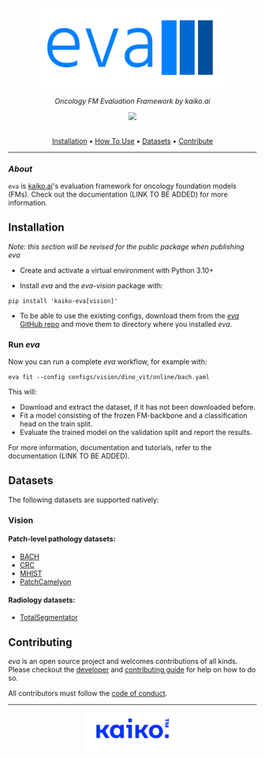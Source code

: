 <div align="center">

<img src="./docs/images/eva-logo.png" width="400">

<br />

_Oncology FM Evaluation Framework by kaiko.ai_


<a href="https://www.apache.org/licenses/LICENSE-2.0">
  <img src="https://img.shields.io/badge/License-Apache%202.0-blue?style=flat-square" />
</a>

<br />
<br />

<p align="center">
  <a href="#installation">Installation</a> •
  <a href="#how-to-use">How To Use</a> •
  <a href="#datasets">Datasets</a> •
  <a href="#contributing">Contribute</a>
</p>

</div>

---

### _About_

`eva` is [kaiko.ai](https://kaiko.ai/)'s evaluation framework for oncology foundation models (FMs). Check out the documentation (LINK TO BE ADDED) for more information.


## Installation

*Note: this section will be revised for the public package when publishing eva*

- Create and activate a virtual environment with Python 3.10+

- Install *eva* and the *eva-vision* package with:

```
pip install 'kaiko-eva[vision]'
```

- To be able to use the existing configs, download them from the [*eva* GitHub repo](https://github.com/kaiko-ai/eva/tree/main) and move them to directory where you installed *eva*. 

### Run *eva*

Now you can run a complete *eva* workflow, for example with:
```
eva fit --config configs/vision/dino_vit/online/bach.yaml 
```
This will:

 - Download and extract the dataset, if it has not been downloaded before.
 - Fit a model consisting of the frozen FM-backbone and a classification head on the train split.
 - Evaluate the trained model on the validation split and report the results.

For more information, documentation and tutorials, refer to the documentation (LINK TO BE ADDED).

## Datasets

The following datasets are supported natively:

### Vision

#### Patch-level pathology datasets:
  - [BACH](./docs/datasets/bach.md)
  - [CRC](./docs/datasets/crc.md)
  - [MHIST](./docs/datasets/mhist.md)
  - [PatchCamelyon](./docs/datasets/patch_camelyon.md)

#### Radiology datasets:
  - [TotalSegmentator](./docs/datasets/total_segmentator.md)

## Contributing

_eva_ is an open source project and welcomes contributions of all kinds. Please checkout the [developer](./docs/DEVELOPER_GUIDE.md) and [contributing guide](./docs/CONTRIBUTING.md) for help on how to do so.

All contributors must follow the [code of conduct](./docs/CODE_OF_CONDUCT.md).

---
<div align="center">
  <img src="./docs/images/kaiko-logo.png" width="200">
</div>
